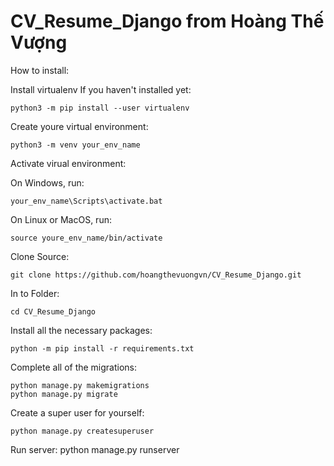 # CV_Resume_Django from Hoàng Thế Vượng

How to install:

Install virtualenv If you haven't installed yet:

```
python3 -m pip install --user virtualenv
```

Create youre virtual environment:

```
python3 -m venv your_env_name
```
Activate virual environment:

On Windows, run:
```
your_env_name\Scripts\activate.bat
```
On Linux or MacOS, run:
```
source youre_env_name/bin/activate
```

Clone Source:
```
git clone https://github.com/hoangthevuongvn/CV_Resume_Django.git
```
In to Folder:
```
cd CV_Resume_Django
```
Install all the necessary packages:
```
python -m pip install -r requirements.txt
```
Complete all of the migrations:

```
python manage.py makemigrations
python manage.py migrate
```
Create a super user for yourself:
```
python manage.py createsuperuser
```

Run server:
python manage.py runserver










